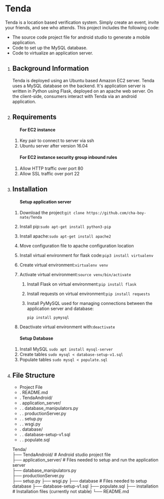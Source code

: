 # Tenda
Tenda is a location based verification system. Simply create an event, invite your friends, and see who attends. This project includes the following code: 
<ul>
 <li>The source code project file for android studio to generate a mobile application.</li>
 <li>Code to set up the MySQL database.</li>
 <li>Code to virtualize an application server.</li>
</ul>
<ol>
 
 <li> 
  <h2>Background Information</h2>
  <p>Tenda is deployed using an Ubuntu based Amazon EC2 server. Tenda uses a MySQL database on the backend. It's application   server is written in Python using Flask, deployed on an apache web server. On the client-side, consumers interact with Tenda via an android application.</p> 
 </li> 
 
 <li>
  <h2>Requirements</h2>
 <ol>
  <h4>For EC2 instance</h4>
  <li>Key pair to connect to server via ssh</li>
  <li>Ubuntu server after version 16.04</li>
 </ol>

 <ol>
  <h4>For EC2 instance security group inbound rules</h4>
  <li>Allow HTTP traffic over port 80</li>
  <li>Allow SSL traffic over port 22</li>
 </ol>
 
 
 </li>
 
  <li>
   <h2>Installation</h2>
  <ol>
   <h4>Setup application server</h4>
   
   <li><p>Download the project:<code>git clone https://github.com/cha-boy-nate/Tenda</code></p></li>
   <li><p>Install pip:<code>sudo apt-get install python3-pip</code></p></li>
   <li><p>Install apache:<code>sudo apt-get install apache2</code></p></li>
   <li><p>Move configuration file to apache configuration location<code></code></p></li>
   
   <li><p>Install virtual environment for flask code:<code>pip3 install virtualenv</code></p></li>
   <li><p>Create virtual environment:<code>virtualenv venv</code></p></li>
   <li><p>Activate virtual environment:<code>source venv/bin/activate</code></li>
   <ol>
   <li><p>Install Flask on virtual environment:<code>pip install flask</code></p></li>
   <li><p>Install requests on virtual environment:<code>pip install requests</code></p></li>
   <li><p>Install PyMySQL used for managing connections between the application server and database:<p><code>pip install pymysql</code></p></li>
   </ol>
   <li><p>Deactivate virtual environment with:<code>deactivate</code></p></li>
  
   </ol> 
   
   
   <ol>
   <h4>Setup Database</h4>
   <li>Install MySQL <code>sudo apt install mysql-server</code></li> 
   <li>Create tables <code>sudo mysql < database-setup-v1.sql</code></li> 
   <li>Populate tables <code>sudo mysql < populate.sql</code></li> 
   </ol>
  
 </li>
 

  
 <li>
  <h2>File Structure</h2>
 <ul>
  <li>Project File</li>
  <li> . README.md</li>
  <li> . TendaAndroid/</li>
  <li> . application_server/</li>
  <li> . . database_manipulators.py</li>
  <li> . . productionServer.py</li>
  <li> . . setup.py</li>
  <li> . . wsgi.py</li>
  <li> . database/</li>
  <li> . . database-setup-v1.sql</li>
  <li> . . populate.sql</li>
 </ul>
 <p>
Tenda/ <br />
  ├── TendaAndroid/                        # Android studio project file <br />
├── application_server/                    # Files needed to setup and run the application server <br />
  ├── database_manipulators.py  <br />
  ├── productionServer.py  <br />
  ├── setup.py 
  ├── wsgi.py 
├── database                              # Files needed to setup database
  ├── database-setup-v1.sql 
  ├── populate.sql 
├── installation                          # Installation files (currently not stable)
└── README.md 
</p>
 
 
 
 
 </li>
</ol>
